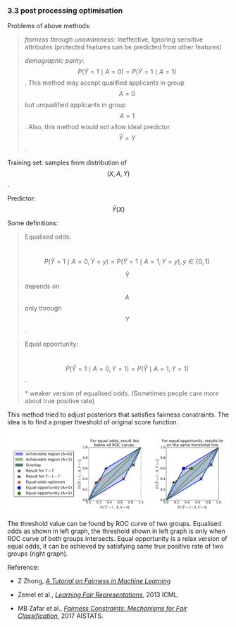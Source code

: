 ### 3.3 post processing optimisation

Problems of above methods:

> *fairness through unawareness*:  Ineffective, Ignoring sensitive attributes (protected features can be predicted from other features)
>
> *demographic parity*:  $$P(\hat{Y}=1\mid A=0) = P(\hat{Y}=1\mid A=1)$$. This method may accept qualified applicants in group $$A=0$$ but unqualified applicants in group $$A=1$$. Also, this method would not allow ideal predictor $$\hat{Y}=Y$$.



Training set: samples from distribution of $$(X,A,Y)$$.

Predictor: $$\hat{Y}(X)$$



Some definitions:

> Equalised odds:
>
> ​                                          $$P(\hat{Y}=1\mid A=0,Y=y) = P(\hat{Y}=1\mid A=1,Y=y), y\in\{0,1\}$$
>
> $$\hat{Y}$$ depends on $$A$$ only through $$Y$$.



> Equal opportunity:
>
> ​										$$P(\hat{Y}=1 \mid A=0,Y=1) = P(\hat{Y}\mid A=1,Y=1)$$.
>
>  \* weaker version of equalised odds. (Sometimes people care more about true positive rate)





This method tried to adjust posteriors that satisfies fairness constraints. The idea is to find a proper threshold of original score function.

![img](roc.png)

The threshold value can be found by ROC curve of two groups. Equalised odds as shown in left graph, the threshold shown in left graph is only when ROC curve of both groups intersects. Equal opportunity is a relax version of equal odds, it can be achieved by satisfying same true positive rate of two groups (right graph).





Reference:

- Z Zhong, [*A Tutorial on Fairness in Machine Learning*](https://towardsdatascience.com/a-tutorial-on-fairness-in-machine-learning-3ff8ba1040cb)

- Zemel et al., [*Learning Fair Representations*]( https://www.cs.toronto.edu/~toni/Papers/icml-final.pdf), 2013 ICML.

- MB Zafar et al., [*Fairness Constraints: Mechanisms for Fair Classification*](https://arxiv.org/pdf/1507.05259.pdf), 2017 AISTATS.
